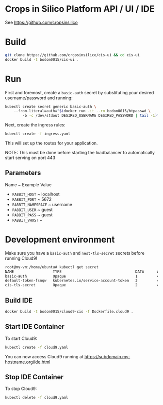 # Crops in Silico Platform API / UI / IDE
See https://github.com/cropsinsilico

# Build
```bash
git clone https://github.com/cropsinsilico/cis-ui && cd cis-ui
docker build -t bodom0015/cis-ui .
```

# Run
First and foremost, create a `basic-auth` secret by substituting your desired username/password and running:
```bash
kubectl create secret generic basic-auth \                                # kubectl create args
    --from-literal=auth="$(docker run -it --rm bodom0015/htpasswd \       # docker run args
        -b -c /dev/stdout DESIRED_USERNAME DESIRED_PASSWORD | tail -1)"   # htpasswd args
```

Next, create the ingress rules:
```bash
kubectl create -f ingress.yaml
```

This will set up the routes for your application.

NOTE: This must be done before starting the loadbalancer to automatically start serving on port 443

<placeholder for platform instructions>

## Parameters
Name          ~          Example Value
* `RABBIT_HOST` ~ localhost
* `RABBIT_PORT` ~ 5672
* `RABBIT_NAMESPACE` ~ username
* `RABBIT_USER` ~ guest
* `RABBIT_PASS` ~ guest
* `RABBIT_VHOST` ~ 

# Development environment
Make sure you have a `basic-auth` and `nest-tls-secret` secrets before running Cloud9!
```bash
root@my-vm:/home/ubuntu# kubectl get secret
NAME                  TYPE                                  DATA      AGE
basic-auth            Opaque                                1         4d
default-token-fsnqw   kubernetes.io/service-account-token   3         4d
cis-tls-secret        Opaque                                2         4d
```

## Build IDE
```bash
docker build -t bodom0015/cloud9-cis -f Dockerfile.cloud9 .
```

## Start IDE Container
To start Cloud9:
```bash
kubectl create -f cloud9.yaml
```

You can now access Cloud9 running at https://subdomain.my-hostname.org/ide.html

## Stop IDE Container
To stop Cloud9:
```bash
kubectl delete -f cloud9.yaml
```
